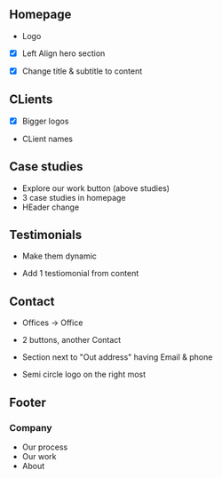 ## Homepage

- Logo

- [x] Left Align hero section

- [x] Change title & subtitle to content



## CLients

- [x] Bigger logos

- CLient names



## Case studies

- Explore our work button (above studies)
- 3 case studies in homepage
- HEader change




## Testimonials

- Make them dynamic

- Add 1 testiomonial from content



## Contact

- Offices -> Office

- 2 buttons, another Contact

- Section next to "Out address" having Email & phone

- Semi circle logo on the right most




## Footer

### Company

- Our process
- Our work
- About